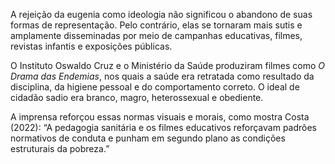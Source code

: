 A rejeição da eugenia como ideologia não significou o abandono de suas formas de representação. Pelo contrário, elas se tornaram mais sutis e amplamente disseminadas por meio de campanhas educativas, filmes, revistas infantis e exposições públicas.

O Instituto Oswaldo Cruz e o Ministério da Saúde produziram filmes como *O Drama das Endemias*, nos quais a saúde era retratada como resultado da disciplina, da higiene pessoal e do comportamento correto. O ideal de cidadão sadio era branco, magro, heterossexual e obediente.

A imprensa reforçou essas normas visuais e morais, como mostra Costa (2022): “A pedagogia sanitária e os filmes educativos reforçavam padrões normativos de conduta e punham em segundo plano as condições estruturais da pobreza.”
